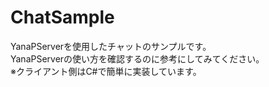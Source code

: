 # ChatSample
YanaPServerを使用したチャットのサンプルです。  
YanaPServerの使い方を確認するのに参考にしてみてください。  
※クライアント側はC#で簡単に実装しています。  
